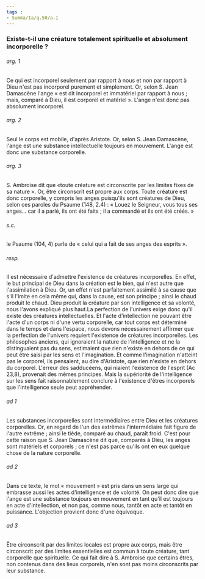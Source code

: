 ```yaml
---
tags : 
- Summa/Ia/q.50/a.1
---
```


### Existe-t-il une créature totalement spirituelle et absolument incorporelle ?

###### arg. 1
Ce qui est incorporel seulement par rapport à nous et non par rapport à Dieu n'est pas incorporel purement et simplement. Or, selon S. Jean Damascène l'ange « est dit incorporel et immatériel par rapport à nous ; mais, comparé à Dieu, il est corporel et matériel ». L'ange n'est donc pas absolument incorporel. 

###### arg. 2
Seul le corps est mobile, d'après Aristote. Or, selon S. Jean Damascène, l'ange est une substance intellectuelle toujours en mouvement. L'ange est donc une substance corporelle. 

###### arg. 3
S. Ambroise dit que «toute créature est circonscrite par les limites fixes de sa nature ». Or, être circonscrit est propre aux corps. Toute créature est donc corporelle, y compris les anges puisqu'ils sont créatures de Dieu, selon ces paroles du Psaume (148, 2.4) : « Louez le Seigneur, vous tous ses anges... car il a parlé, ils ont été faits ; il a commandé et ils ont été créés. » 

###### s.c.
le Psaume (104, 4) parle de « celui qui a fait de ses anges des esprits ». 

###### resp.
Il est nécessaire d'admettre l'existence de créatures incorporelles. En effet, le but principal de Dieu dans la création est le bien, qui n'est autre que l'assimilation à Dieu. Or, un effet n'est parfaitement assimilé à sa cause que s'il l'imite en cela même qui, dans la cause, est son principe ; ainsi le chaud produit le chaud. Dieu produit la créature par son intelligence et sa volonté, nous l'avons expliqué plus haut.La perfection de l'univers exige donc qu'il existe des créatures intellectuelles. Et l'acte d'intellection ne pouvant être l'acte d'un corps ni d'une vertu corporelle, car tout corps est déterminé dans le temps et dans l'espace, nous devons nécessairement affirmer que la perfection de l'univers requiert l'existence de créatures incorporelles. Les philosophes anciens, qui ignoraient la nature de l'intelligence et ne la distinguaient pas du sens, estimaient que rien n'existe en dehors de ce qui peut être saisi par les sens et l'imagination. Et comme l'imagination n'atteint pas le corporel, ils pensaient, au dire d'Aristote, que rien n'existe en dehors du corporel. L'erreur des sadducéens, qui niaient l'existence de l'esprit (Ac 23,8), provenait des mêmes principes. Mais la supériorité de l'intelligence sur les sens fait raisonnablement conclure à l'existence d'êtres incorporels que l'intelligence seule peut appréhender. 

###### ad 1
Les substances incorporelles sont intermédiaires entre Dieu et les créatures corporelles. Or, en regard de l'un des extrêmes l'intermédiaire fait figure de l'autre extrême ; ainsi le tiède, comparé au chaud, paraît froid. C'est pour cette raison que S. Jean Damascène dit que, comparés à Dieu, les anges sont matériels et corporels ; ce n'est pas parce qu'ils ont en eux quelque chose de la nature corporelle. 

###### ad 2
Dans ce texte, le mot « mouvement » est pris dans un sens large qui embrasse aussi les actes d'intelligence et de volonté. On peut donc dire que l'ange est une substance toujours en mouvement en tant qu'il est toujours en acte d'intellection, et non pas, comme nous, tantôt en acte et tantôt en puissance. L'objection provient donc d'une équivoque. 

###### ad 3
Être circonscrit par des limites locales est propre aux corps, mais être circonscrit par des limites essentielles est commun à toute créature, tant corporelle que spirituelle. Ce qui fait dire à S. Ambroise que certains êtres, non contenus dans des lieux corporels, n'en sont pas moins circonscrits par leur substance. 



